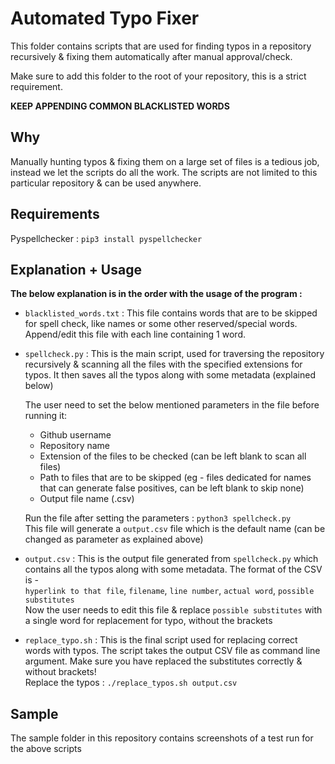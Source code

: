 # Automated Typo Fixer

This folder contains scripts that are used for finding typos in a repository recursively & fixing them automatically
after manual approval/check.

Make sure to add this folder to the root of your repository, this is a strict requirement.

**KEEP APPENDING COMMON BLACKLISTED WORDS**

## Why

Manually hunting typos & fixing them on a large set of files is a tedious job,
instead we let the scripts do all the work.
The scripts are not limited to this particular
repository & can be used anywhere.

## Requirements

Pyspellchecker : `pip3 install pyspellchecker`

## Explanation + Usage

**The below explanation is in the order with the usage of the program :**

* `blacklisted_words.txt` : This file contains words that are to be skipped for spell check, like names or some other reserved/special words. Append/edit this file with each line containing 1 word.

* `spellcheck.py` : This is the main script, used for traversing the repository recursively
& scanning all the files with the specified extensions for typos. It then saves all the typos along
with some metadata \(explained below)

    The user need to set the below mentioned parameters in the file before running it:
    * Github username
    * Repository name
    * Extension of the files to be checked \(can be left blank to scan all files)
    * Path to files that are to be skipped \(eg - files dedicated for names that can generate false positives, can be left blank to skip none)
    * Output file name \(.csv)

    Run the file after setting the parameters : `python3 spellcheck.py` <br>
    This file will generate a `output.csv` file which is the default name (can be changed as parameter as explained above)

* `output.csv` : This is the output file generated from `spellcheck.py` which contains
all the typos along with some metadata. The format of the CSV is - <br>
    `hyperlink to that file`, `filename`, `line number`, `actual word`, `possible substitutes` <br>
    Now the user needs to edit this file & replace `possible substitutes` with a single
    word for replacement for typo, without the brackets

* `replace_typo.sh` : This is the final script used for replacing correct words with typos.
The script takes the output CSV file as command line argument. Make sure you have replaced the substitutes correctly & without brackets! <br>
Replace the typos : `./replace_typos.sh output.csv`

## Sample

The sample folder in this repository contains screenshots of a test run for the above scripts
